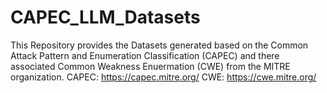 # CAPEC_LLM_Datasets
This Repository provides the Datasets generated based on the Common Attack Pattern and Enumeration Classification (CAPEC) and there associated Common Weakness Enuermation (CWE) from the MITRE organization.
CAPEC: https://capec.mitre.org/
CWE: https://cwe.mitre.org/

